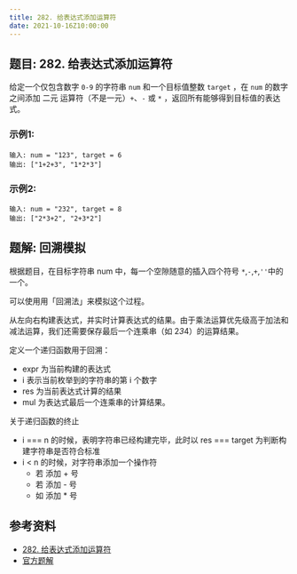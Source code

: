 ```yaml
---
title: 282. 给表达式添加运算符
date: 2021-10-16Z10:00:00
---
```

## 题目: 282. 给表达式添加运算符
给定一个仅包含数字 `0-9` 的字符串 `num` 和一个目标值整数 `target` ，在 `num` 的数字之间添加 二元 运算符（不是一元）`+`、`-` 或 `*` ，返回所有能够得到目标值的表达式。
### 示例1:
```
输入: num = "123", target = 6
输出: ["1+2+3", "1*2*3"] 
```
### 示例2:
```
输入: num = "232", target = 8
输出: ["2*3+2", "2+3*2"]
```
## 题解: 回溯模拟
根据题目，在目标字符串 num 中，每一个空隙随意的插入四个符号 `*`,`-`,`+`,`''`中的一个。

可以使用用「回溯法」来模拟这个过程。

从左向右构建表达式，并实时计算表达式的结果。由于乘法运算优先级高于加法和减法运算，我们还需要保存最后一个连乘串（如 2*3*4）的运算结果。

定义一个递归函数用于回溯：
- expr 为当前构建的表达式
- i 表示当前枚举到的字符串的第 i 个数字
- res 为当前表达式计算的结果
- mul 为表达式最后一个连乘串的计算结果。

关于递归函数的终止
- i === n 的时候，表明字符串已经构建完毕，此时以 res === target 为判断构建字符串是否符合标准
- i < n 的时候，对字符串添加一个操作符
  - 若 添加 + 号
  - 若 添加 - 号
  - 如 添加 * 号



## 参考资料
- [282. 给表达式添加运算符](https://leetcode-cn.com/problems/expression-add-operators/)
- [官方题解](https://leetcode-cn.com/problems/expression-add-operators/solution/gei-biao-da-shi-tian-jia-yun-suan-fu-by-2o1s7/)
